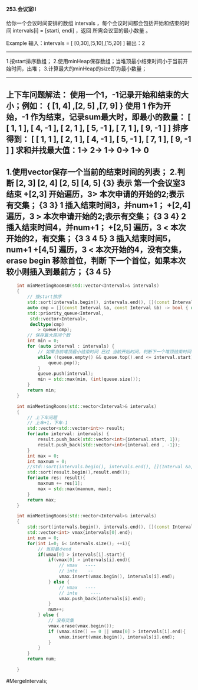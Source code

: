 #### 253.会议室II
给你一个会议时间安排的数组 intervals ，每个会议时间都会包括开始和结束的时间 intervals[i] = [starti, endi] ，返回 所需会议室的最小数量 。

Example
输入：intervals = [ [0,30],[5,10],[15,20] ]
输出：2
---- ----

1.按start排序数组；
2.使用minHeap保存数组；当堆顶最小结束时间小于当前开始时间，出堆；
3.计算最大的minHeap的size即为最小数量；

---

上下车问题解法：
使用一个1，-1记录开始和结束的大小；例如：
{  [1, 4] ,[2, 5] ,[7, 9]   }
使用 1 作为开始，-1 作为结束，记录sum最大时，即最小的数量：
[ [  1, 1 ], [  4, -1 ], [  2, 1 ], [  5, -1 ], [  7, 1 ], [  9, -1 ] ]
排序得到：
[ [  1, 1 ], [  2, 1 ], [  4, -1 ], [  5, -1 ], [  7, 1 ], [  9, -1 ] ]
求和并找最大值：1-> 2-> 1-> 0-> 1-> 0
---

1.使用vector保存一个当前的结束时间的列表；
2.判断
 [2, 3]  [2, 4]  [2, 5]  [4, 5]
{3} 表示 第一个会议室3结束
+[2,3] 开始遍历，3> 本次申请的开始的2;表示有交集；
{3 3}   1  插入结束时间3，并num+1；
+[2,4] 遍历，3 > 本次申请开始的2;表示有交集；
{3 3 4} 2  插入结束时间4，并num+1；
+[2,5] 遍历，3 < 本次开始的2，有交集；
{3 3 4 5} 3 插入结束时间5，num+1
+[4,5] 遍历，3 < 本次开始的4，没有交集，
erase begin 移除首位，判断 下一个首位，如果本次较小则插入到最前方；
{3 4 5}
---

```cpp
    int minMeetingRooms0(std::vector<Interval>& intervals)
    {
        // 按start排序
        std::sort(intervals.begin(), intervals.end(), [](const Interval &a, const Interval &b){return a.start < b.start;});
        auto cmp = [](const Interval &a, const Interval &b) -> bool { return a.end >b.end  ;};
        std::priority_queue<Interval,
         std::vector<Interval>,
         decltype(cmp)
            > queue(cmp);
        // 保存最大房间个数
        int min = 0;
        for (auto interval : intervals) {
            // 如果当前堆顶最小结束时间 已过 当前开始时间，判断下一个堆顶结束时间
            while (!queue.empty() && queue.top().end <= interval.start){
                queue.pop();
            }
            queue.push(interval);
            min = std::max(min, (int)queue.size());
        }
        return min;
    }
```

```cpp
    int minMeetingRooms(std::vector<Interval>& intervals)
    {
        // 上下车问题
        // 上车+1，下车-1
        std::vector<std::vector<int>> result;
        for(auto interval: intervals) {
            result.push_back(std::vector<int>{interval.start, 1});
            result.push_back(std::vector<int>{interval.end , -1});
        }
        int max = 0;
        int maxnum = 0;
        //std::sort(intervals.begin(), intervals.end(), [](Interval &a,Interval &b){return a.start < b.start});
        std::sort(result.begin(),result.end());
        for(auto res: result){
            maxnum += res[1];
            max = std::max(maxnum, max);
        }
        return max;
    }
```

```cpp
    int minMeetingRooms(std::vector<Interval>& intervals)
    {
        std::sort(intervals.begin(), intervals.end(), [](const Interval &a, const Interval &b){return a.start < b.start;});
        std::vector<int> vmax{intervals[0].end};
        int num = 0;
        for(int i=0; i< intervals.size(); ++i){
            // 当前最小end
            if(vmax[0] > intervals[i].start){
                if(vmax[0] > intervals[i].end){
                    // vmax   ----
                    // inte    --
                    vmax.insert(vmax.begin(), intervals[i].end);
                } else {
                    // vmax   ----
                    // inte     ----
                    vmax.push_back(intervals[i].end);
                }
                num++;
            } else {
                // 没有交集
                vmax.erase(vmax.begin());
                if (vmax.size() == 0 || vmax[0] > intervals[i].end){
                    vmax.insert(vmax.begin(), intervals[i].end);
                }
            }
        }
        return num;

    }
```

#MergeIntervals;

